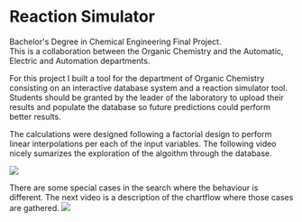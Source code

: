 # Reaction Simulator

Bachelor's Degree in Chemical Engineering Final Project.  
This is a collaboration between the Organic Chemistry and the Automatic, Electric and Automation departments.  

For this project I built a tool for the department of Organic Chemistry consisting on an interactive database system and a reaction simulator tool. Students should be granted by the leader of the laboratory to upload their results and populate the database so future predictions could perform better results.  

The calculations were designed following a factorial design to perform linear interpolations per each of the input variables. The following video nicely sumarizes the exploration of the algoithm through the database.  

![][database_search]  

There are some special cases in the search where the behaviour is different. 
The next video is a description of the chartflow where those cases are gathered.
![][special_cases]



[database_search]: images/database_search.gif
[special_cases]: especial_cases.gif
